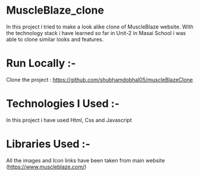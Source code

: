 # MuscleBlaze_clone

In this project i tried to make a look alike clone of MuscleBlaze website. With the technology stack i have learned so far in Unit-2 in Masai School i was able to clone similar looks and features.  
# Run Locally :-
Clone the project : https://github.com/shubhamdobhal05/muscleBlazeClone
# Technologies I Used :-
In this project i have used Html, Css and Javascript
# Libraries Used :-
All the images and Icon links have been taken from main website (https://www.muscleblaze.com/)
